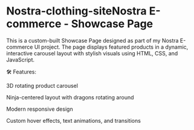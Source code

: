 # Nostra-clothing-siteNostra E-commerce - Showcase Page
This is a custom-built Showcase Page designed as part of my Nostra E-commerce UI project. The page displays featured products in a dynamic, interactive carousel layout with stylish visuals using HTML, CSS, and JavaScript.

🛠 Features:

3D rotating product carousel

Ninja-centered layout with dragons rotating around

Modern responsive design

Custom hover effects, text animations, and transitions
